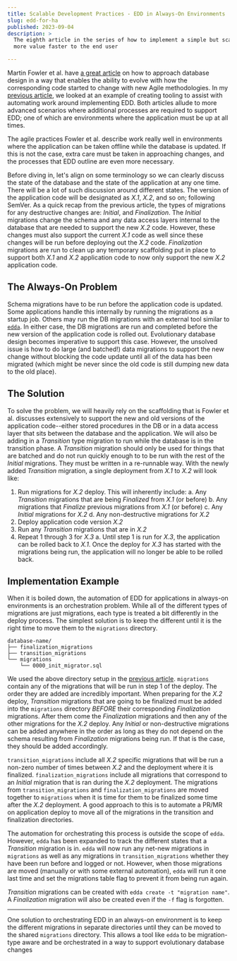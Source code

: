 ```yaml
---
title: Scalable Development Practices - EDD in Always-On Environments
slug: edd-for-ha
published: 2023-09-04
description: >
  The eighth article in the series of how to implement a simple but scalable solution to delivering
  more value faster to the end user

---
```


Martin Fowler et al. have [a great article](https://martinfowler.com/articles/evodb.html) on how to approach database
design in a way that enables the ability to evolve with how the corresponding code started to change with new Agile
methodologies. In my [previous article](./posts/scalable-dev-edd), we looked at an example of
creating tooling to assist with automating work around implementing EDD. Both articles allude to more advanced scenarios
where additional processes are required to support EDD; one of which are environments where the application must be up
at all times.

The agile practices Fowler et al. describe work really well in environments where the application can be taken offline
while the database is updated. If this is not the case, extra care must be taken in approaching changes, and the
processes that EDD outline are even more necessary.

Before diving in, let's align on some terminology so we can clearly discuss the state of the database and the state of
the application at any one time. There will be a lot of such discussion around different states. The version of the
application code will be designated as *X.1*, *X.2*, and so on; following SemVer. As a quick recap from the previous
article, the types of migrations for any destructive changes are: _Initial_, and _Finalization_. The _Initial_
migrations change the schema and any data access layers internal to the database that are needed to support the new
*X.2* code. However, these changes must also support the current *X.1* code as well since these changes will be run
before deploying out the *X.2* code. _Finalization_ migrations are run to clean up any temporary scaffolding put in
place to support both *X.1* and *X.2* application code to now only support the new *X.2* application code.


## The Always-On Problem

Schema migrations have to be run before the application code is updated. Some applications handle this internally by
running the migrations as a startup job. Others may run the DB migrations with an external tool similar to
[`edda`](https://github.com/joseph-flinn/site/tree/main/data/tools/edda). In either case, the DB migrations are run and
completed before the new version of the application code is rolled out. Evolutionary database design becomes imperative
to support this case. However, the unsolved issue is how to do large (and batched!) data migrations to support the new
change without blocking the code update until all of the data has been migrated (which might be never since the old code
is still dumping new data to the old place).


## The Solution

To solve the problem, we will heavily rely on the scaffolding that is Fowler et al. discusses extensively to support the
new and old versions of the application code--either stored procedures in the DB or in a data access layer that sits
between the database and the application. We will also be adding in a _Transition_ type migration to run while the
database is in the transition phase. A _Transition_ migration should only be used for things that are batched and do not
run quickly enough to to be run with the rest of the _Initial_ migrations. They must be written in a re-runnable way.
With the newly added _Transition_ migration, a single deployment from *X.1* to *X.2* will look like:

1. Run migrations for *X.2* deploy. This will inherently include:
    a. Any _Transition_ migrations that are being _Finalized_ from *X.1* (or before)
    b. Any migrations that _Finalize_ previous migrations from *X.1* (or before)
    c. Any _Initial_ migrations for *X.2*
    d. Any non-destructive migrations for *X.2*
2. Deploy application code version *X.2*
3. Run any _Transition_ migrations that are in *X.2*
4. Repeat 1 through 3 for *X.3*
    a. Until step 1 is run for *X.3*, the application can be rolled back to *X.1*. Once the deploy for *X.3* has
    started with the migrations being run, the application will no longer be able to be rolled back.


## Implementation Example

When it is boiled down, the automation of EDD for applications in always-on environments is an orchestration problem.
While all of the different types of migrations are just migrations, each type is treated a bit differently in the
deploy process. The simplest solution is to keep the different until it is the right time to move them to the
`migrations` directory.

```
database-name/
├── finalization_migrations
├── transition_migrations
└── migrations
    └── 0000_init_migrator.sql
```

We used the above directory setup in the [previous article](./posts/scalable-dev-edd).
`migrations` contain any of the migrations that will be run in step 1 of the deploy. The order they are added are
incredibly important. When preparing for the *X.2* deploy, _Transition_ migrations that are going to be finalized must be
added into the `migrations` directory _*BEFORE*_ their corresponding _Finalization_ migrations. After them come the
_Finalization_ migrations and then any of the other migrations for the *X.2* deploy. Any _Initial_ or non-destructive
migrations can be added anywhere in the order as long as they do not depend on the schema resulting from _Finalization_
migrations being run. If that is the case, they should be added accordingly.

`transition_migrations` include all *X.2* specific migrations that will be run a non-zero number of times between *X.2*
and the deployment where it is finalized. `finalization_migrations` include all migrations that correspond to an
_Initial_ migration that is ran during the *X.2* deployment. The migrations from `transition_migrations` and
`finalization_migrations` are moved together to `migrations` when it is time for them to be finalized some time after
the *X.2* deployment. A good approach to this is to automate a PR/MR on application deploy to move all of the migrations
in the transition and finalization directories.

The automation for orchestrating this process is outside the scope of `edda`. However, `edda` has been expanded to track
the different states that a _Transition_ migration is in. `edda` will now run any net-new migrations in `migrations` as
well as any migrations in `transition_migrations` whether they have been run before and logged or not. However, when
those migrations are moved (manually or with some external automation), `edda` will run it one last time and set the
migrations table flag to prevent it from being run again.

_Transition_ migrations can be created with `edda create -t "migration name"`. A _Finalization_ migration will also be
created even if the `-f` flag is forgotten.

---

One solution to orchestrating EDD in an always-on environment is to keep the different migrations in separate
directories until they can be moved to the shared `migrations` directory. This allows a tool like `edda` to be
migration-type aware and be orchestrated in a way to support evolutionary database changes
